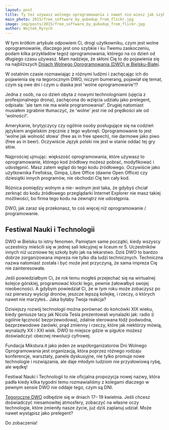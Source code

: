 ```yaml
---
layout: post
title: Ty też używasz wolnego oprogramowania i nawet nie wiesz jak szybkie ono jest!
main_photo: 2015/free_software_by_qubodup_from_flickr.jpg
image: img/posts/2015/free_software_by_qubodup_from_flickr.jpg
author: Wojtek_Ryrych
---
```


W tym krótkim artykule odpowiem Ci, drogi użytkowniku, czym jest wolne
oprogramowanie, dlaczego jest ono szybkie i ku Twemu zaskoczeniu, podam kilka
przykładów tegoż oprogramowania, którego na co dzień od długiego czasu używasz.
Mam nadzieje, że skłoni Cię to do pojawienia się na najbliższych [Dniach Wolnego
Oprogramowania (DWO) w Bielsku-Białej](http://dwo.mikstura.it).

W ostatnim czasie rozmawiając z różnymi ludźmi i zachęcając ich do pojawienia się na
tegorocznym DWO, niczym bumerang, pojawiał się temat, czym są owe dni i czym
u diaska jest 'wolne oprogramowanie'!?

Jedna z osób, na co dzień obyta z nowymi technologniami (ujęcia z profesjonalnego
drona), zachęcona do wzięcia udziału jako prelegent, odpisała: 'ale tam nie ma wiele
programowania!'. Drugiej natomiast musiałem zgrabnie tłumaczyć, że 'wolne' jest
nie od prędkości ale od 'wolności!'.

Amerykanie, brytyjczycy czy ogólnie osoby posługujące się na codzień językiem
angielskim zręcznie z tego wybrnęli. Oprogramowanie to jest 'wolne jak
wolność słowa' (free as in free speech), nie darmowe jako piwo (free as in
beer). Oczywiście Język polski nie jest w stanie oddać tej gry słów.

Najprościej ujmując: większość oprogramowania, które używasz to oprogramowanie,
którego kod źródłowy możesz pobrać, modyfikować i udostępnić. Masz zatem wgląd
do tego kodu źródłowego.
Oczywiście jako użytkownika Firefoksa, Gimpa, Libre
Office (dawne Open Office) czy dziesiątki innych programów, nie obchodzi Cię ten cały kod.

Różnica pomiędzy wolnym a nie- wolnym jest taka, że gdybyś chciał
zerknąć do kodu źródłowego przeglądarki Internet Explorer nie
masz takiej możliwości, bo firma tego kodu na zewnątrz nie udostępnia.

DWO, jak zaraz się przekonasz, to coś więcej niż oprogramowanie / programowanie.

## Festiwal Nauki i Technologii

DWO w Bielsku to istny fenomen. Pamiętam same początki, kiedy wszyscy uczestnicy
mieścili się w jednej sali lekcyjnej w liceum nr 5. Uczestników innych niż
uczniowe tej szkoły było jak na lekarstwo.
Dziś DWO to bardzo dobrze zorganizowana impreza nie tylko dla ludzi
technicznych. Techniczna nazwa natomiast została i być może jest przyczyną, że
sama impreza Cię nie zainteresowała.

Jeśli powiedziałbym Ci, że rok temu mogłeś przejechać się na wirtualnej kolejce
górskiej, programować klocki lego, pewnie żałowałbyś swojej nieobecności.
A gdybym powiedział Ci, że w tym roku może zobaczysz po raz pierwszy wyścigi dronów, jeszcze lepszą kolejkę, i rzeczy, o których nawet nie marzyłeś.. Jaka byłaby Twoja reakcja?

Dzisiejszy rozwój technologii można porównać do końcówki XIX wieku, kiedy
geniusze tacy jak Nicola Tesla prezentowali wynalazki jak: radio (i ogólnie
łączność bezprzewodowa), zdalnie sterowana łódź podwodna, bezprzewodowe żarówki,
prąd zmienny i rzeczy, które jak niektórzy mówią, wynalazły XX i XXI wiek.
DWO to miejsce gdzie w pigułce możesz doświadczyć obecnej rewolucji cyfrowej.

Fundacja Mikstura.it jako jeden ze współorganizatorów Dni Wolnego Oprogramowania jest organizacją,
która poprzez różnego rodzaju konferencje, warsztaty, panele dyskusyjne, nie
tylko promuje nowe technologie i rozwiązania, ale daje młodym ludziom nie
przysłowiową rybę, ale wędkę!

Festiwal Nauki i Technologii to nie oficjalna propozycja nowej nazwy, która padła kiedy kilka tygodni temu rozmawialiśmy z kolegami dlaczego w pewnym sensie DWO nie oddaje tego, czym są DNI.

[Tegoroczne DWO](http://dwo.mikstura.it) odbędzie się w dniach 17– 19 kwietnia. Jeśli chcesz doświadczyć
niesamowitej atmosfery, zobaczyć na własne oczy technologie, które zmieniły nasze życie, już dziś zaplanuj udział. Może nawet wystąpisz jako
prelegent?

Do zobaczenia!
